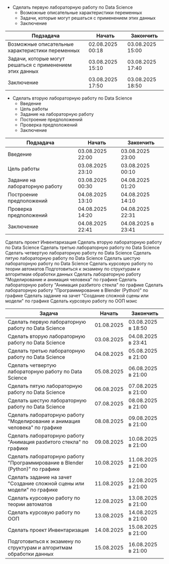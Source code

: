 * Сделать первую лабораторную работу по Data Science
    * Возможные описательные характеристики переменных
    * Задачи, которые могут решаться с применением этих данных
    * Заключение

| Подзадача                                                | Начать           | Закончить        |
| -------------------------------------------------------- | ---------------- | ---------------- |
| Возможные описательные характеристики переменных         | 02.08.2025 00:18 | 03.08.2025 15:00 |
| Задачи, которые могут решаться с применением этих данных | 03.08.2025 15:10 | 03.08.2025 17:40 |
| Заключение                                               | 03.08.2025 17:50 | 03.08.2025 18:50 |
* Сделать вторую лабораторную работу по Data Science
    * Введение
    * Цель работы
    * Задание на лабораторную работу
    * Построение предположений
    * Проверка предположений
    * Заключение

| Подзадача                      | Начать           | Закончить          |
| ------------------------------ | ---------------- | ------------------ |
| Введение                       | 03.08.2025 22:00 | 03.08.2025 23:00   |
| Цель работы                    | 03.08.2025 23:10 | 03.08.2025 00:10   |
| Задание на лабораторную работу | 03.08.2025 00:30 | 04.08.2025 01:20   |
| Построение предположений       | 04.08.2025 13:10 | 04.08.2025 14:10   |
| Проверка предположений         | 04.08.2025 14:20 | 04.08.2025 22:31   |
| Заключение                     | 04.08.2025 22:41 | 04.08.2025 в 23:41 |
Сделать проект Инвентаризация
Сделать вторую лабораторную работу по Data Science
Сделать третью лабораторную работу по Data Science
Сделать четвертую лабораторную работу по Data Science
Сделать пятую лабораторную работу по Data Science
Сделать шестую лабораторную работу по Data Science
Сделать курсовую работу по теории автоматов
Подготовиться к экзамену по структурам и алгоритмам обработки данных
Сделать лабораторную работу "Моделирование и анимация человека" по графике
Сделать лабораторную работу "Анимация разбитого стекла" по графике
Сделать лабораторную работу "Программирование в Blender (Python)" по графике
Сделать задание на зачет "Создание сложной сцены или модели" по графике
Сделать курсовую работу по ООП
мэис

| Задача                                                                       | Начать     | Закончить          |
| ---------------------------------------------------------------------------- | ---------- | ------------------ |
| Сделать первую лабораторную работу по Data Science                           | 01.08.2025 | 03.08.2025 в 18:50 |
| Сделать вторую лабораторную работу по Data Science                           | 03.08.2025 | 04.08.2025 в 23:41 |
| Сделать третью лабораторную работу по Data Science                           | 04.08.2025 | 05.08.2025 в 21:00 |
| Сделать четвертую лабораторную работу по Data Science                        | 05.08.2025 | 06.08.2025 в 21:00 |
| Сделать пятую лабораторную работу по Data Science                            | 06.08.2025 | 07.08.2025 в 21:00 |
| Сделать шестую лабораторную работу по Data Science                           | 07.08.2025 | 08.08.2025 в 21:00 |
| Сделать лабораторную работу "Моделирование и анимация человека" по графике   | 08.08.2025 | 09.08.2025 в 21:00 |
| Сделать лабораторную работу "Анимация разбитого стекла" по графике           | 09.08.2025 | 10.08.2025 в 21:00 |
| Сделать лабораторную работу "Программирование в Blender (Python)" по графике | 10.08.2025 | 11.08.2025 в 21:00 |
| Сделать задание на зачет "Создание сложной сцены или модели" по графике      | 11.08.2025 | 12.08.2025 в 21:00 |
| Сделать курсовую работу по теории автоматов                                  | 12.08.2025 | 13.08.2025 в 21:00 |
| Сделать курсовую работу по ООП                                               | 13.08.2025 | 14.08.2025 в 21:00 |
| Сделать проект Инвентаризация                                                | 14.08.2025 | 15.08.2025 в 21:00 |
| Подготовиться к экзамену по структурам и алгоритмам обработки данных         | 15.08.2025 | 16.08.2025 в 21:00 |


